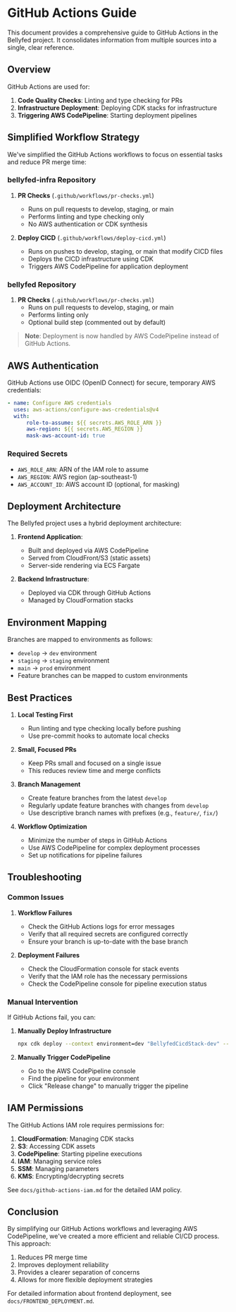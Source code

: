 # GitHub Actions Guide

This document provides a comprehensive guide to GitHub Actions in the Bellyfed project. It consolidates information from multiple sources into a single, clear reference.

## Overview

GitHub Actions are used for:

1. **Code Quality Checks**: Linting and type checking for PRs
2. **Infrastructure Deployment**: Deploying CDK stacks for infrastructure
3. **Triggering AWS CodePipeline**: Starting deployment pipelines

## Simplified Workflow Strategy

We've simplified the GitHub Actions workflows to focus on essential tasks and reduce PR merge time:

### bellyfed-infra Repository

1. **PR Checks** (`.github/workflows/pr-checks.yml`)

    - Runs on pull requests to develop, staging, or main
    - Performs linting and type checking only
    - No AWS authentication or CDK synthesis

2. **Deploy CICD** (`.github/workflows/deploy-cicd.yml`)
    - Runs on pushes to develop, staging, or main that modify CICD files
    - Deploys the CICD infrastructure using CDK
    - Triggers AWS CodePipeline for application deployment

### bellyfed Repository

1. **PR Checks** (`.github/workflows/pr-checks.yml`)
    - Runs on pull requests to develop, staging, or main
    - Performs linting only
    - Optional build step (commented out by default)

> **Note**: Deployment is now handled by AWS CodePipeline instead of GitHub Actions.

## AWS Authentication

GitHub Actions use OIDC (OpenID Connect) for secure, temporary AWS credentials:

```yaml
- name: Configure AWS credentials
  uses: aws-actions/configure-aws-credentials@v4
  with:
      role-to-assume: ${{ secrets.AWS_ROLE_ARN }}
      aws-region: ${{ secrets.AWS_REGION }}
      mask-aws-account-id: true
```

### Required Secrets

- `AWS_ROLE_ARN`: ARN of the IAM role to assume
- `AWS_REGION`: AWS region (ap-southeast-1)
- `AWS_ACCOUNT_ID`: AWS account ID (optional, for masking)

## Deployment Architecture

The Bellyfed project uses a hybrid deployment architecture:

1. **Frontend Application**:

    - Built and deployed via AWS CodePipeline
    - Served from CloudFront/S3 (static assets)
    - Server-side rendering via ECS Fargate

2. **Backend Infrastructure**:
    - Deployed via CDK through GitHub Actions
    - Managed by CloudFormation stacks

## Environment Mapping

Branches are mapped to environments as follows:

- `develop` → `dev` environment
- `staging` → `staging` environment
- `main` → `prod` environment
- Feature branches can be mapped to custom environments

## Best Practices

1. **Local Testing First**

    - Run linting and type checking locally before pushing
    - Use pre-commit hooks to automate local checks

2. **Small, Focused PRs**

    - Keep PRs small and focused on a single issue
    - This reduces review time and merge conflicts

3. **Branch Management**

    - Create feature branches from the latest `develop`
    - Regularly update feature branches with changes from `develop`
    - Use descriptive branch names with prefixes (e.g., `feature/`, `fix/`)

4. **Workflow Optimization**
    - Minimize the number of steps in GitHub Actions
    - Use AWS CodePipeline for complex deployment processes
    - Set up notifications for pipeline failures

## Troubleshooting

### Common Issues

1. **Workflow Failures**

    - Check the GitHub Actions logs for error messages
    - Verify that all required secrets are configured correctly
    - Ensure your branch is up-to-date with the base branch

2. **Deployment Failures**
    - Check the CloudFormation console for stack events
    - Verify that the IAM role has the necessary permissions
    - Check the CodePipeline console for pipeline execution status

### Manual Intervention

If GitHub Actions fail, you can:

1. **Manually Deploy Infrastructure**

    ```bash
    npx cdk deploy --context environment=dev "BellyfedCicdStack-dev" --require-approval never
    ```

2. **Manually Trigger CodePipeline**
    - Go to the AWS CodePipeline console
    - Find the pipeline for your environment
    - Click "Release change" to manually trigger the pipeline

## IAM Permissions

The GitHub Actions IAM role requires permissions for:

1. **CloudFormation**: Managing CDK stacks
2. **S3**: Accessing CDK assets
3. **CodePipeline**: Starting pipeline executions
4. **IAM**: Managing service roles
5. **SSM**: Managing parameters
6. **KMS**: Encrypting/decrypting secrets

See `docs/github-actions-iam.md` for the detailed IAM policy.

## Conclusion

By simplifying our GitHub Actions workflows and leveraging AWS CodePipeline, we've created a more efficient and reliable CI/CD process. This approach:

1. Reduces PR merge time
2. Improves deployment reliability
3. Provides a clearer separation of concerns
4. Allows for more flexible deployment strategies

For detailed information about frontend deployment, see `docs/FRONTEND_DEPLOYMENT.md`.
